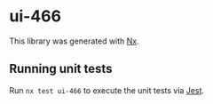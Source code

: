 # ui-466

This library was generated with [Nx](https://nx.dev).

## Running unit tests

Run `nx test ui-466` to execute the unit tests via [Jest](https://jestjs.io).
